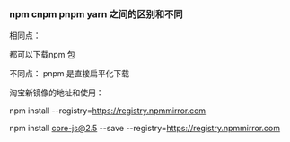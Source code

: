 ###  npm cnpm pnpm yarn 之间的区别和不同

相同点：

都可以下载npm 包


不同点： pnpm 是直接扁平化下载

淘宝新镜像的地址和使用：

npm install --registry=https://registry.npmmirror.com 


npm install core-js@2.5 --save --registry=https://registry.npmmirror.com 